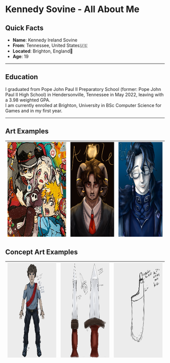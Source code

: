 # Kennedy Sovine - All About Me
## Quick Facts
- **Name**: Kennedy Ireland Sovine
- **From**: Tennessee, United States🇺🇸
- **Located**: Brighton, England🏴󠁧󠁢󠁥󠁮󠁧󠁿
- **Age**: 19
***
## Education
I graduated from Pope John Paul II Preparatory School (former: Pope John Paul II High School) in Hendersonville, Tennessee in May 2022, leaving with a 3.98 weighted GPA. <br>
I am currently enrolled at Brighton, University in BSc Computer Science for Games and in my first year.
***
## Art Examples
| <img src="/Art/IMG_0344.JPG" width="300em" height="300em"> | <img src="/Art/IMG_0430.JPG" width="225em" height="300em"> | <img src="/Art/IMG_0434.JPG" width="225em" height="300em"> |
| --- | --- | --- |
## Concept Art Examples
| <img src="/Concept Art/KARMA_PT_CA_1.PNG" width="225em" height="300em"> | <img src="/Concept Art/KARMA_KNIFE_CA_1.png" width="225em" height="300em"> | <img src="/Concept Art/KARMA_SHEATH_CA_1.png" width="225em" height="300em"> |
| --- | --- | --- |
